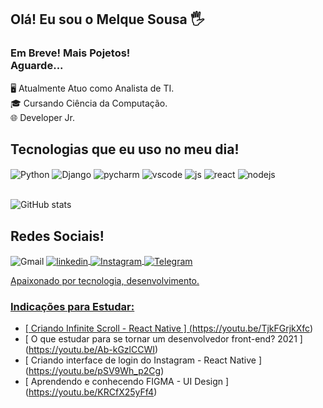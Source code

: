 ##  Olá! Eu sou o Melque Sousa 🖐️
### Em Breve! Mais Pojetos!<br/>Aguarde...

🖥️ Atualmente Atuo como Analista de TI.<br/>
🎓 Cursando Ciência da Computação.<br/>
🌐 Developer Jr.
##  Tecnologias que eu uso no meu dia!

<div style = "display: inline_block"><div style = "display: inline_block">
  <img align = "center" alt = "Python" src = "https://img.shields.io/badge/Python-FFD43B?style=for-the-badge&logo=python&logoColor=darkgreen" />
  <img align = "center" alt = "Django" src = "https://img.shields.io/badge/Django-092E20?style=for-the-badge&logo=django&logoColor=green" />
  <img align = "center" alt = "pycharm" src = "https://img.shields.io/badge/PyCharm-000000.svg?&style=for-the-badge&logo=PyCharm&logoColor=white" />
  <img align = "center" alt = "vscode" src = "https://img.shields.io/badge/Visual_Studio_Code-0078D4?style=for-the-badge&logo=visual%20studio%20code&logoColor=white" />
  <img align = "center" alt = "js" src = "https://img.shields.io/badge/JavaScript-F7DF1E?style=for-the-badge&logo=javascript&logoColor=black" />
  <img align = "center" alt = "react" src = "https://img.shields.io/badge/React-20232A?style=for-the-badge&logo=react&logoColor=61DAFB" />
  <img align = "center" alt = "nodejs" src = "https://img.shields.io/badge/Node.js-43853D?style=for-the-badge&logo=node.js&logoColor=white" />
  <!--<img align = "center" alt = "MySQL" src = "https://img.shields.io/badge/MySQL-005C84?style=for-the-badge&logo=mysql&logoColor=white" />-->
  </div><br/>
    
![GitHub stats](https://github-readme-stats.vercel.app/api?username=melquedeveloper&show_icons=true&theme=radical)
## Redes Sociais!
<div style = "display: inline_block">
    <img align = "center" alt = "Gmail" src = "https://img.shields.io/badge/Gmail-D14836?style=for-the-badge&logo=gmail&logoColor=white" />
    <a href="https://www.linkedin.com/in/melquesousa/" rel="nofollow"> 
    <img align = "center" alt = "linkedin" src = "https://img.shields.io/badge/LinkedIn-0077B5?style=for-the-badge&logo=linkedin&logoColor=white" />
    <img align = "center" alt = "Instagram" src = "https://img.shields.io/badge/Instagram-E4405F?style=for-the-badge&logo=instagram&logoColor=white" />
    <img align = "center" alt = "Telegram" src = "https://img.shields.io/badge/Telegram-2CA5E0?style=for-the-badge&logo=telegram&logoColor=white" />

</div>
    
Apaixonado por tecnologia, desenvolvimento.
           
### Indicações para Estudar:
- [ Criando Infinite Scroll - React Native ] (https://youtu.be/TjkFGrjkXfc) <br/>
- [ O que estudar para se tornar um desenvolvedor front-end? 2021 ] (https://youtu.be/Ab-kGzlCCWI) <br/>
- [ Criando interface de login do Instagram - React Native ] (https://youtu.be/pSV9Wh_p2Cg) <br/>
- [ Aprendendo e conhecendo FIGMA - UI Design ] (https://youtu.be/KRCfX25yFf4) <br/>
